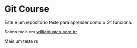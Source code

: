 # Git Course

Este é um repositório teste para aprender como o Git funciona.

Saima mais em [willianjusten.com.br](http://willianjusten.com.br)

Mais um teste rs
